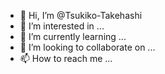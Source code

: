 - 👋 Hi, I’m @Tsukiko-Takehashi
- 👀 I’m interested in ...
- 🌱 I’m currently learning ...
- 💞️ I’m looking to collaborate on ...
- 📫 How to reach me ...

<!---
Tsukiko-Takehashi/Tsukiko-Takehashi is a ✨ special ✨ repository because its `README.md` (this file) appears on your GitHub profile.
You can click the Preview link to take a look at your changes.
--->
